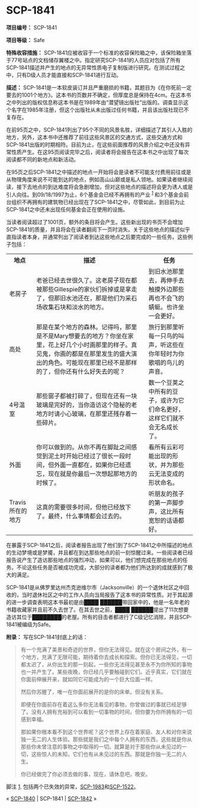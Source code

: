 # SCP-1841
                        


**项目编号：** SCP-1841

**项目等级：** Safe

**特殊收容措施：** SCP-1841应被收容于一个标准的收容保险箱之中，该保险箱坐落于77号站点的文档储存翼楼之中。指定研究SCP-1841的人员应对包括了所有SCP-1841描述并产生的地点的无异常性质电子复制版进行研究。在测试过程之中，只有D级人员才能直接和SCP-1841进行互动。

**描述：** SCP-1841是一本软皮装订并且严重磨损的书籍，其题目为《在你死前一定要去的1001个地方》。这本书的页数并不确定，但厚度总是保持在4cm。在这本书之中列出的版权信息称这本书是在1989年由“潜望镜出版社”出版的。调查显示这个名字在1985年注册，但这个出版社从未出版过任何书籍，并且该出版社现已不复存在。

在前95页之中，SCP-1841列出了95个不同的风景名胜，详细描述了其引人入胜的地方，另外，这本书中还推荐了前往这些风景区的交通方式，这些交通方式和SCP-1841出版的时期相符。目前为止，在这些前面推荐的风景介绍之中还没有异常性质产生。在这95页阅读完毕之后，阅读者将会报告在这本书之中出现了每次阅读都不同的新地点和新活动。

在95页之后SCP-1841之中描述的地点一开始将会是读者不可能支付费用前往或是从物理角度来说不可能到达的地点，例如高山山巅或是私人领地。如果读者继续阅读，接下去地点的到达难度将会急剧增加，但对这些地点的描述将会更为诱人或是引人向往。到09/18/1997为止，6个基金会已经不再拥有的产业<sup class='footnoteref'>
 <a shape='rect' class='footnoteref' id='footnoteref-1' href='javascript:;' onclick='WIKIDOT.page.utils.scrollToReference(&apos;footnote-1&apos;)'>1</a>
</sup>和3个基金会前台组织不再拥有的建筑物已经出现在了SCP-1841之中，尽管如此，到目前为止SCP-1841之中还未出现任何基金会正在使用的设施。

当读者阅读超过了1001页，额外的条目将会产生。这些新出现的书页不会增加SCP-1841的质量，并且将会在读者翻阅下一页时消失。关于这些地点的描述似乎直指读者本身，并通常列出了阅读者到达这些地点之后要完成的一些任务。这些例子包括：

<table class='wiki-content-table'>
 <tr>
  <th colspan='1' rowspan='1'>&#22320;&#28857;</th>
  <th colspan='1' rowspan='1'>&#25551;&#36848;</th>
  <th colspan='1' rowspan='1'>&#20219;&#21153;</th>
 </tr>
 <tr>
  <td colspan='1' rowspan='1'>&#32769;&#25151;&#23376;</td>
  <td colspan='1' rowspan='1'>&#32769;&#29240;&#24050;&#32463;&#21435;&#19990;&#24456;&#20037;&#20102;&#12290;&#36825;&#32769;&#25151;&#23376;&#29616;&#22312;&#37117;&#34987;&#37027;&#20123;Gillespie&#30340;&#23478;&#20249;&#20204;&#25286;&#25481;&#25110;&#26159;&#25343;&#36208;&#20102;&#65292;&#20294;&#37027;&#26087;&#27700;&#27744;&#36824;&#22312;&#65292;&#37027;&#26159;&#20182;&#20204;&#20026;&#37319;&#30707;&#22330;&#25910;&#38598;&#30707;&#22359;&#21644;&#28129;&#27700;&#30340;&#22320;&#26041;&#12290;</td>
  <td colspan='1' rowspan='1'>&#21040;&#26087;&#27700;&#27744;&#37027;&#37324;&#21435;&#65292;&#20877;&#20280;&#25163;&#21435;&#35302;&#25720;&#22806;&#36793;&#37027;&#20123;&#20877;&#20063;&#19981;&#20250;&#39134;&#30340;&#34619;&#34579;&#12290;&#20063;&#35768;&#22352;&#19968;&#20250;&#26356;&#22909;&#12290;</td>
 </tr>
 <tr>
  <td colspan='1' rowspan='1'>&#39640;&#22788;</td>
  <td colspan='1' rowspan='1'>&#37027;&#26159;&#22312;&#26576;&#20010;&#22320;&#26041;&#30340;&#26862;&#26519;&#12290;&#35760;&#24471;&#21527;&#65292;&#37027;&#37324;&#26159;&#19981;&#26159;Mary&#24819;&#35201;&#21435;&#30340;&#22320;&#26041;&#65311;&#20320;&#22352;&#22312;&#23478;&#37324;&#65292;&#33457;&#19978;&#22909;&#20960;&#20010;&#23567;&#26102;&#30011;&#37027;&#37324;&#30340;&#26679;&#23376;&#12290;&#30495;&#35265;&#39740;&#65292;&#20320;&#30011;&#30340;&#37117;&#26159;&#22312;&#37027;&#37324;&#21457;&#29983;&#30340;&#30427;&#22823;&#28436;&#20986;&#30340;&#35282;&#33394;&#12290;&#21487;&#33021;&#29616;&#22312;&#37027;&#37324;&#24050;&#32463;&#19981;&#26159;&#37027;&#26679;&#30340;&#20102;&#65292;&#20294;&#20320;&#36824;&#26377;&#20160;&#20040;&#22909;&#22833;&#21435;&#30340;&#21602;&#65311;</td>
  <td colspan='1' rowspan='1'>&#26053;&#34892;&#21040;&#37027;&#37324;&#21548;&#27599;&#19968;&#21482;&#40479;&#30340;&#21483;&#22768;&#65292;&#21548;&#36825;&#20123;&#22312;&#20320;&#24180;&#36731;&#26102;&#20026;&#20320;&#27468;&#21809;&#30340;&#40479;&#20799;&#30340;&#22768;&#38899;&#12290;</td>
 </tr>
 <tr>
  <td colspan='1' rowspan='1'>4&#21495;&#28201;&#23460;</td>
  <td colspan='1' rowspan='1'>&#37027;&#20123;&#31383;&#23376;&#37117;&#34987;&#25171;&#30862;&#20102;&#65292;&#20294;&#29616;&#22312;&#36824;&#26377;&#19968;&#22359;&#29627;&#29827;&#26159;&#23436;&#22909;&#30340;&#65292;&#24403;&#20320;&#36896;&#35775;&#36825;&#20010;&#38544;&#31192;&#30340;&#32769;&#22320;&#26041;&#26102;&#35831;&#23567;&#24515;&#29627;&#29827;&#65292;&#22312;&#37027;&#37324;&#36824;&#27531;&#23384;&#30528;&#19968;&#20123;&#30862;&#29255;&#12290;</td>
  <td colspan='1' rowspan='1'>&#25968;&#19968;&#20010;&#35910;&#33626;&#20043;&#20013;&#25152;&#26377;&#30340;&#35910;&#23376;&#65292;&#25110;&#35768;&#20026;&#23427;&#20204;&#21629;&#21517;&#26356;&#22909;&#65292;&#36825;&#26679;&#23427;&#20204;&#23601;&#19981;&#20250;&#26080;&#21517;&#25104;&#38271;&#20102;&#12290;</td>
 </tr>
 <tr>
  <td colspan='1' rowspan='1'>&#22806;&#38754;</td>
  <td colspan='1' rowspan='1'>&#20320;&#21487;&#20197;&#20570;&#21040;&#30340;&#12290;&#20174;&#20320;&#19981;&#20877;&#22312;&#33050;&#36286;&#20043;&#38388;&#24863;&#35273;&#21040;&#27877;&#22303;&#26102;&#24320;&#22987;&#24050;&#32463;&#36807;&#20102;&#24456;&#38271;&#19968;&#27573;&#26102;&#38388;&#65292;&#20294;&#22806;&#38754;&#19968;&#30452;&#37117;&#22312;&#65292;&#22914;&#26524;&#20320;&#24050;&#32463;&#36951;&#24536;&#65292;&#29616;&#22312;&#23601;&#26159;&#20320;&#26368;&#21518;&#19968;&#27425;&#24819;&#36215;&#37027;&#22320;&#26041;&#30340;&#26102;&#20505;&#20102;&#12290;</td>
  <td colspan='1' rowspan='1'>&#30475;&#25152;&#26377;&#20113;&#24425;&#21487;&#33021;&#20986;&#29616;&#30340;&#24418;&#29366;&#65292;&#24182;&#20026;&#37027;&#20123;&#20113;&#26080;&#27861;&#21464;&#25104;&#30340;&#24418;&#29366;&#21629;&#21517;&#12290;</td>
 </tr>
 <tr>
  <td colspan='1' rowspan='1'>Travis&#25152;&#22312;&#30340;&#22320;&#26041;</td>
  <td colspan='1' rowspan='1'>&#36825;&#30495;&#30340;&#38656;&#35201;&#24456;&#22810;&#26102;&#38388;&#65292;&#20294;&#20182;&#24050;&#32463;&#25918;&#19979;&#20102;&#12290;&#26368;&#32456;&#65292;&#20160;&#20040;&#20107;&#24773;&#37117;&#20250;&#36807;&#21435;&#30340;&#12290;</td>
  <td colspan='1' rowspan='1'>&#21548;&#26379;&#21451;&#30340;&#23401;&#23376;&#30340;&#31532;&#19968;&#22768;&#33050;&#27493;&#22768;&#65292;&#36825;&#27604;&#25152;&#26377;&#23485;&#24661;&#30340;&#35805;&#35821;&#37117;&#22909;&#12290;</td>
 </tr>
</table>
在暴露于SCP-1841之后，阅读者报告出现了他们到了SCP-1841之中所描述的地点的生动梦境或是梦魇，并且都在到达那些地点的前一刻惊醒过来。一些阅读者已经报告说产生了造访那些地点的强烈冲动，如果可以，他们想完成在那些地点的任务。不论这些任务是否被成功完成，大部分的读者都为他们所达到的成就感到了极大的满足。

SCP-1841是从佛罗里达州杰克逊维尔市（Jacksonville）的一个退休社区之中回收的，当时退休社区之中的工作人员向当局报告了这本书的异常性质。对于其起源的进一步调查表明这本书最初是由████ ██████带回家中的，他是一名年老的书籍收藏家并且前不久去世了。在其去世之前，████ ██████提出了11次想要造访其位于████████的老屋。所有的目击者都进行了C级记忆消除，并且SCP-1841被编级为Safe。

**附录：** 写在SCP-1841封底上的话：


> 有一个充满了美景和奇迹的世界，但你无法得见。就在这个房间之外，有一个地方，充满了无限可能，期待着你去成长和探索。但你已无法得见，一切都太迟了，从你出生的那一刻起，一些你无法得见甚至永不为你所知的事物也一并产生了。某些夜晚，你已经几乎要触碰到它们。近乎真实，它们就在你面前伸展开来，就如同它可能成为的一个巨大位面一样。
> 
> 然后你苏醒了，唯一在你面前展开的是你的床单。但没有关系。
> 
> 即便在你面前存在着这么多你无法看见的事物，你曾做过的事就已经足够了。没有人拥有充裕到可以看到一切事物的时间，但你要为你所拥有的一切感到幸福。
> 
> 那如果你根本看不到这个世界呢？这个世界上存在着家庭、友人和对你来说独一无二的人生体验。那些就是我们之中每个人拥有的东西，这些就是你从那些你未曾注意的事物之中取得的一切。就算是对于那些你从未见过的一切，这些惊人的未知，它们也有从未见过的东西。那就是你独一无二的人生。
> 
> 你已经做完了你必须去做的事，现在，请休息吧，晚安。
> 


脚注
<a shape='rect' href='javascript:;' onclick='WIKIDOT.page.utils.scrollToReference(&apos;footnoteref-1&apos;)'>1</a>. 包括两个已失效的异常，[SCP-1983](/scp-1983)和[SCP-1522](/scp-1522)。



« [SCP-1840](/scp-1840) | SCP-1841 | [SCP-1842](/scp-1842) »





                    